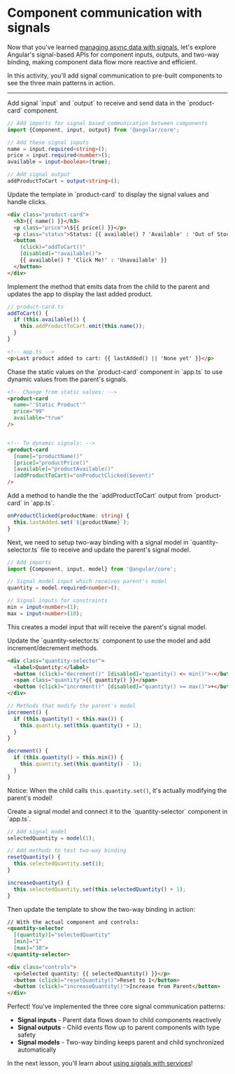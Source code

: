 # Component communication with signals

Now that you've learned [managing async data with signals](/tutorials/signals/4-managing-async-data-with-signals), let's explore Angular's signal-based APIs for component inputs, outputs, and two-way binding, making component data flow more reactive and efficient.

In this activity, you'll add signal communication to pre-built components to see the three main patterns in action.

<hr />

<docs-workflow>

<docs-step title="Add signal inputs to ProductCard">
Add signal `input` and `output` to receive and send data in the `product-card` component.

```ts
// Add imports for signal based communication between components
import {Component, input, output} from '@angular/core';

// Add these signal inputs
name = input.required<string>();
price = input.required<number>();
available = input<boolean>(true);

// Add signal output
addProductToCart = output<string>();
```

</docs-step>

<docs-step title="Connect signals to the template">
Update the template in `product-card` to display the signal values and handle clicks.

```html
<div class="product-card">
  <h3>{{ name() }}</h3>
  <p class="price">\${{ price() }}</p>
  <p class="status">Status: {{ available() ? 'Available' : 'Out of Stock' }}</p>
  <button
    (click)="addToCart()"
    [disabled]="!available()">
    {{ available() ? 'Click Me!' : 'Unavailable' }}
  </button>
</div>
```

</docs-step>

<docs-step title="Add the event and display the data">
Implement the method that emits data from the child to the parent and updates the app to display the last added product.

```ts
// product-card.ts
addToCart() {
  if (this.available()) {
    this.addProductToCart.emit(this.name());
  }
}
```

```html
<!-- app.ts -->
<p>Last product added to cart: {{ lastAdded() || 'None yet' }}</p>
```

</docs-step>

<docs-step title="Connect parent signals to child inputs">
Chase the static values on the `product-card` component in `app.ts` to use dynamic values from the parent's signals.

```html
<!-- Change from static values: -->
<product-card
  name="'Static Product'"
  price="99"
  available="true"
/>


<!-- To dynamic signals: -->
<product-card
  [name]="productName()"
  [price]="productPrice()"
  [available]="productAvailable()"
  (addProductToCart)="onProductClicked($event)"
/>
```

</docs-step>

<docs-step title="Implement parent signal updates">
Add a method to handle the the `addProductToCart` output from `product-card` in `app.ts`.

```ts
onProductClicked(productName: string) {
  this.lastAdded.set(`${productName}`);
}
```

</docs-step>

<docs-step title="Set up the QuantitySelector model input">
Next, we need to setup two-way binding with a signal model in `quantity-selector.ts` file to receive and update the parent's signal model.

```ts
// Add imports
import {Component, input, model} from '@angular/core';

// Signal model input which receives parent's model
quantity = model.required<number>();

// Signal inputs for constraints
min = input<number>(1);
max = input<number>(10);
```

This creates a model input that will receive the parent's signal model.
</docs-step>

<docs-step title="Connect the template and add methods">
Update the `quantity-selector.ts` component to use the model and add increment/decrement methods.

```html
<div class="quantity-selector">
  <label>Quantity:</label>
  <button (click)="decrement()" [disabled]="quantity() <= min()">-</button>
  <span class="quantity">{{ quantity() }}</span>
  <button (click)="increment()" [disabled]="quantity() >= max()">+</button>
</div>
```

```ts
// Methods that modify the parent's model
increment() {
  if (this.quantity() < this.max()) {
    this.quantity.set(this.quantity() + 1);
  }
}

decrement() {
  if (this.quantity() > this.min()) {
    this.quantity.set(this.quantity() - 1);
  }
}
```

Notice: When the child calls `this.quantity.set()`, it's actually modifying the parent's model!
</docs-step>

<docs-step title="Set up two-way binding with signal models">
Create a signal model and connect it to the `quantity-selector` component in `app.ts`.

```ts
// Add signal model
selectedQuantity = model(1);

// Add methods to test two-way binding
resetQuantity() {
  this.selectedQuantity.set(1);
}

increaseQuantity() {
  this.selectedQuantity.set(this.selectedQuantity() + 1);
}
```

Then update the template to show the two-way binding in action:

```html
// With the actual component and controls:
<quantity-selector
  [(quantity)]="selectedQuantity"
  [min]="1"
  [max]="10">
</quantity-selector>

<div class="controls">
  <p>Selected quantity: {{ selectedQuantity() }}</p>
  <button (click)="resetQuantity()">Reset to 1</button>
  <button (click)="increaseQuantity()">Increase from Parent</button>
</div>
```

  </docs-step>

</docs-workflow>

Perfect! You've implemented the three core signal communication patterns:

- **Signal inputs** - Parent data flows down to child components reactively
- **Signal outputs** - Child events flow up to parent components with type safety
- **Signal models** - Two-way binding keeps parent and child synchronized automatically

In the next lesson, you'll learn about [using signals with services](/tutorials/signals/6-using-signals-with-services)!
